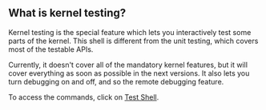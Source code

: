 ## What is kernel testing?

Kernel testing is the special feature which lets you interactively test some parts of the kernel. This shell is different from the unit testing, which covers most of the testable APIs.

Currently, it doesn't cover all of the mandatory kernel features, but it will cover everything as soon as possible in the next versions. It also lets you turn debugging on and off, and so the remote debugging feature.

To access the commands, click on [Test Shell](commands/Test-commands-for-KS.md).
